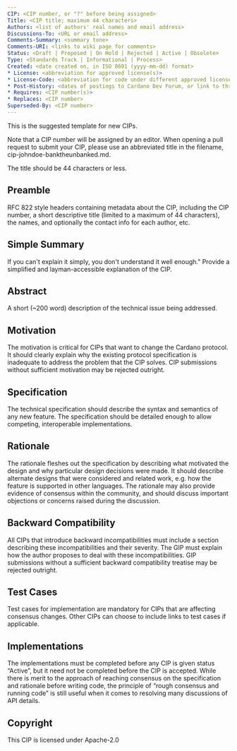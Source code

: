 ```yaml
---
CIP: <CIP number, or "?" before being assigned>  
Title: <CIP title; maximum 44 characters>  
Authors: <list of authors' real names and email address>  
Discussions-To: <URL or email address>  
Comments-Summary: <summary tone>  
Comments-URI: <links to wiki page for comments>  
Status: <Draft | Proposed | On Hold | Rejected | Active | Obsolete>  
Type: <Standards Track | Informational | Process>  
Created: <date created on, in ISO 8601 (yyyy-mm-dd) format>  
* License: <abbreviation for approved license(s)>  
* License-Code: <abbreviation for code under different approved license(s)>  
* Post-History: <dates of postings to Cardano Dev Forum, or link to thread>  
* Requires: <CIP number(s)>  
* Replaces: <CIP number>  
Superseded-By: <CIP number>
---
```

This is the suggested template for new CIPs.
  
Note that a CIP number will be assigned by an editor. When opening a pull request to submit your CIP, please use an abbreviated title in the filename, cip-johndoe-banktheunbanked.md.

The title should be 44 characters or less.

## Preamble

RFC 822 style headers containing metadata about the CIP, including the CIP number, a short descriptive title (limited to a maximum of 44 characters), the names, and optionally the contact info for each author, etc.

## Simple Summary

If you can't explain it simply, you don't understand it well enough." Provide a simplified and layman-accessible explanation of the CIP.

## Abstract

A short (~200 word) description of the technical issue being addressed.

## Motivation

The motivation is critical for CIPs that want to change the Cardano protocol. It should clearly explain why the existing protocol specification is inadequate to address the problem that the CIP solves. CIP submissions without sufficient motivation may be rejected outright.

## Specification

The technical specification should describe the syntax and semantics of any new feature. The specification should be detailed enough to allow competing, interoperable implementations.

## Rationale

The rationale fleshes out the specification by describing what motivated the design and why particular design decisions were made. It should describe alternate designs that were considered and related work, e.g. how the feature is supported in other languages. The rationale may also provide evidence of consensus within the community, and should discuss important objections or concerns raised during the discussion.

  

## Backward Compatibility

All CIPs that introduce backward incompatibilities must include a section describing these incompatibilities and their severity. The GIP must explain how the author proposes to deal with these incompatibilities. GIP submissions without a sufficient backward compatibility treatise may be rejected outright.

## Test Cases

Test cases for implementation are mandatory for CIPs that are affecting consensus changes. Other CIPs can choose to include links to test cases if applicable.

## Implementations

The implementations must be completed before any CIP is given status “Active”, but it need not be completed before the CIP is accepted. While there is merit to the approach of reaching consensus on the specification and rationale before writing code, the principle of “rough consensus and running code” is still useful when it comes to resolving many discussions of API details.

## Copyright

  

This CIP is licensed under Apache-2.0
